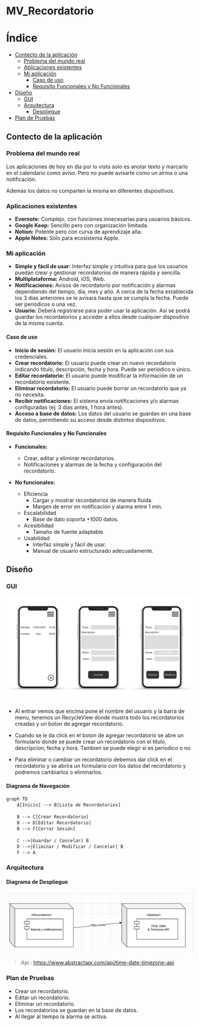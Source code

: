 # MV_Recordatorio
# Índice
+ [Contecto de la aplicación](#contecto-de-la-aplicación)
  + [Problema del mundo real](#problema-del-mundo-real)
  + [Aplicaciones existentes](#aplicaciones-existentes)
  + [Mi aplicación](#mi-aplicación)
    + [Caso de uso](#caso-de-uso)
    + [Requisito Funcionales y No Funcionales](#requisito-funcionales-y-no-funcionales)
+ [Diseño](#diseño)
    + [GUI](#gui)
    + [Arquitectura](#arquitectura)
        + [Despliegue](#despliegue)
+ [Plan de Pruebas](#plan-de-pruebas)


## Contecto de la aplicación
### Problema del mundo real
Los aplicaciones de hoy en dia por lo visto solo es anotar texto y marcarlo en el calendario como aviso. Pero no puede avisarte como un alrma o una notificación. 

Además los datos no comparten la misma en diferentes dispositivos.

### Aplicaciones existentes
+ **Evernote:** Complejo, con funciones innecesarias para usuarios básicos.
+ **Google Keep:** Sencillo pero con organización limitada.
+ **Notion:** Potente pero con curva de aprendizaje alta.
+ **Apple Notes:** Solo para ecosistema Apple.

### Mi aplicación
+ **Simple y fácil de usar:** Interfaz simple y intuitiva para que los usuarios puedan crear y gestionar recordatorios de manera rápida y sencilla.
+ **Multiplataforma:** Android, iOS, Web.
+ **Notificaciones:** Avisos de recordatorio por notificación y alarmas dependiendo del tiempo, dia, mes y año. A cerca de la fecha establecida los 3 dias anteriores se le avisara hasta que se cumpla la fecha. Puede ser periodicos o una vez.
+ **Usuario:** Deberá registrarse para poder usar la aplicación. Así se podrá guardar los recordatorios y acceder a ellos desde cualquier dispositivo de la misma cuenta.

#### Caso de uso
+ **Inicio de sesión:** El usuario inicia sesión en la aplicación con sus credenciales.
+ **Crear recordatorio:** El usuario puede crear un nuevo recordatorio indicando título, descripción, fecha y hora. Puede ser periódico o único.
+ **Editar recordatorio:** El usuario puede modificar la información de un recordatorio existente.
+ **Eliminar recordatorio:** El usuario puede borrar un recordatorio que ya no necesita.
+ **Recibir notificaciones:** El sistema envía notificaciones y/o alarmas configuradas (ej: 3 días antes, 1 hora antes).
+ **Acceso a base de datos:** Los datos del usuario se guardan en una base de datos, permitiendo su acceso desde distintos dispositivos.

#### Requisito Funcionales y No Funcionales
+ **Funcionales:**
    + Crear, editar y eliminar recordatorios.
    + Notificaciones y alarmas de la fecha y configuración del recordatorio.

+ **No funcionales:**
    + Eficiencia
        + Cargar y mostrar recordatorios de manera fluida.
        + Margen de error en notificación y alarma entre 1 min.
    + Escalabilidad
        + Base de dato soporta +1000 datos.
    + Acesibilidad
        + Tamaño de fuente adaptable.
    + Usabilidad
        + Interfaz simple y fácil de usar.
        + Manual de usuario estructurado adecuadamente.

## Diseño
### GUI
<img src="/Multimedia/InterfazUsuario.png">

+ Al entrar vemos que encima pone el nombre del usuario y la barra de menu, tenemos un RecycleView donde mustra todo los recordatorios creadas y un boton de agregar recordatorio.

+ Cuando se le da click en el boton de agregar recordatorio se abre un formulario donde se puede crear un recordatorio con el titulo, descripcion, fecha y hora. Tambien se puede elegir si es periodico o no.

+ Para eliminar o cambiar un recordatorio debemos dar click en el recordatorio y se abrira un formulario con los datos del recordatorio y podremos cambiarlos o eliminarlos.

#### Diagrama de Navegación
```mermaid
graph TD
    A[Inicio] --> B[Lista de Recordatorios]

    B --> C[Crear Recordatorio]
    B --> D[Editar Recordatorio]
    B --> F[Cerrar Sesión]

    C -->|Guardar / Cancelar| B
    D -->|Eliminar / Modificar / Cancelar| B
    F --> A
```

### Arquitectura
#### Diagrama de Despliegue
<img src="/Multimedia/DiagramaDespliegue.png">

>Api : https://www.abstractapi.com/api/time-date-timezone-api

### Plan de Pruebas
+ Crear un recordatorio.
+ Editar un recordatorio.
+ Eliminar un recordatorio.
+ Los recordatorios se guardan en la base de datos.
+ Al llegar al tiempo la alarma se activa.